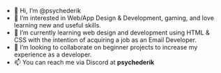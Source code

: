 - 👋 Hi, I’m @psychederik
- 👀 I’m interested in Web/App Design & Development, gaming, and love learning new and useful skills.
- 🌱 I’m currently learning web design and development using HTML & CSS with the intention of acquiring a job as an Email Developer.
- 💞️ I’m looking to collaborate on beginner projects to increase my experience as a developer.
- 📫 You can reach me via Discord at <b>psychederik</b>

<!---
psychederik is a ✨ special ✨ repository because its `README.md` (this file) appears on your GitHub profile.
You can click the Preview link to take a look at your changes.
--->
